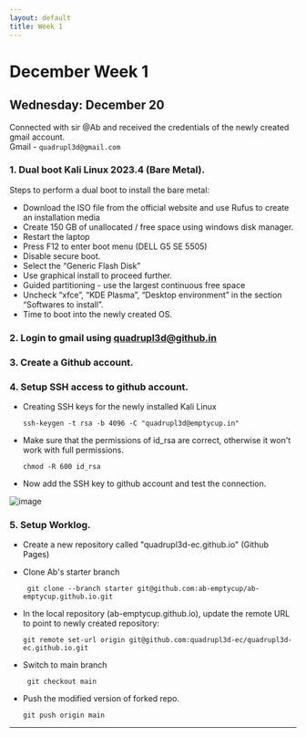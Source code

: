 ```yaml
---
layout: default
title: Week 1
---
```


# December Week 1
## Wednesday: December 20

Connected with sir @Ab and received the credentials of the newly created gmail account.  
Gmail - `quadrupl3d@gmail.com` 

### 1. Dual boot Kali Linux 2023.4 (Bare Metal).  
Steps to perform a dual boot to install the bare metal:
- Download the ISO file from the official website and use Rufus to create an installation media
- Create 150 GB of unallocated / free space using windows disk manager.
- Restart the laptop
- Press F12 to enter boot menu (DELL G5 SE 5505)
- Disable secure boot.
- Select the “Generic Flash Disk”
- Use graphical install to proceed further.
- Guided partitioning - use the largest continuous free space
- Uncheck “xfce”, “KDE Plasma”, “Desktop environment” in the section “Softwares to install”.
- Time to boot into the newly created OS.

### 2. Login to gmail using quadrupl3d@github.in

### 3. Create a Github account.
### 4. Setup SSH access to github account.
- Creating SSH keys for the newly installed Kali Linux

      ssh-keygen -t rsa -b 4096 -C "quadrupl3d@emptycup.in"

- Make sure that the permissions of id_rsa are correct, otherwise it won't work with full permissions.

      chmod -R 600 id_rsa

- Now add the SSH key to github account and test the connection.

![image](https://github.com/quadrupl3d-ec/quadrupl3d-ec.github.io/assets/154422664/687e260d-d166-450c-a1ff-765bb7c9b821)


### 5. Setup Worklog.
- Create a new repository called "quadrupl3d-ec.github.io" (Github Pages)
- Clone Ab's starter branch
  
       git clone --branch starter git@github.com:ab-emptycup/ab-emptycup.github.io.git


- In the local repository (ab-emptycup.github.io), update the remote URL to point to newly created repository:

      git remote set-url origin git@github.com:quadrupl3d-ec/quadrupl3d-ec.github.io.git

- Switch to main branch
  
       git checkout main
- Push the modified version of forked repo.
  
      git push origin main

-----
<br>

